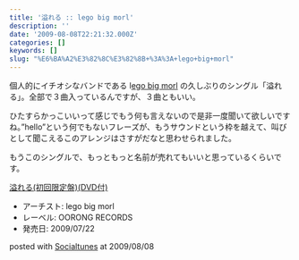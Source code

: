 ```yaml
---
title: '溢れる :: lego big morl'
description: ''
date: '2009-08-08T22:21:32.000Z'
categories: []
keywords: []
slug: "%E6%BA%A2%E3%82%8C%E3%82%8B+%3A%3A+lego+big+morl"
---
```

個人的にイチオシなバンドである l[ego big morl](http://www.legobigmorl.jp/) の久しぶりのシングル「溢れる」。全部で３曲入っているんですが、３曲ともいい。

ひたすらかっこいいって感じでもう何も言えないので是非一度聞いて欲しいですね。”hello”という何でもないフレーズが、もうサウンドという枠を越えて、叫びとして聞こえるこのアレンジはさすがだなと思わせられました。

もうこのシングルで、もっともっと名前が売れてもいいと思っているくらいです。

[溢れる(初回限定盤)(DVD付)](http://www.amazon.co.jp/exec/obidos/ASIN/B0027ZY0J8/qli-22/ref=nosim "溢れる(初回限定盤)(DVD付)")

*   アーチスト: lego big morl
*   レーベル: OORONG RECORDS
*   発売日: 2009/07/22

posted with [Socialtunes](http://socialtunes.net) at 2009/08/08